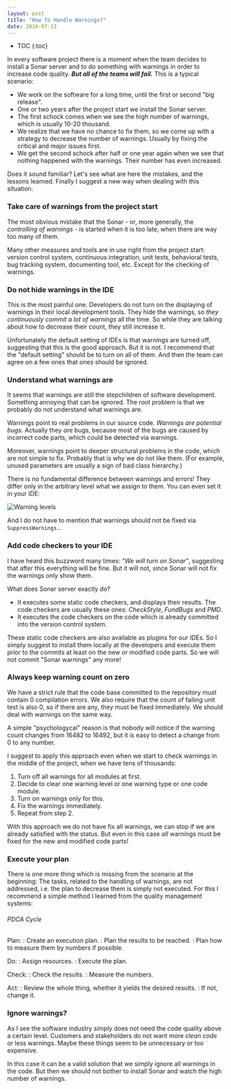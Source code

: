 ```yaml
---
layout: post
title: "How To Handle Warnings?"
date: 2016-07-13
---
```


* TOC
{:toc}

In every software project there is a moment when the team decides to install a Sonar server and to do something with warnings in order to increase code quality. ***But all of the teams will fail.*** This is a typical scenario:

* We work on the software for a long time, until the first or second "big release".
* One or two years after the project start we install the Sonar server.
* The first schock comes when we see the high number of warnings, which is usually 10-20 thousand.
* We realize that we have no chance to fix them, so we come up with a strategy to decrease the number of warnings. Usually by fixing the critical and major issues first.
* We get the second schock after half or one year again when we see that nothing happened with the warnings. Their number has even increased.

Does it sound familiar? Let's see what are here the mistakes, and the lessons learned. Finally I suggest a new way when dealing with this situation.


### Take care of warnings from the project start

The most obvious mistake that the Sonar - or, more generally, the *controlling of warnings* - is started  when it is too late, when there are way too many of them.

Many other measures and tools are in use right from the project start: version control system, continuous integration, unit tests, behavioral tests, bug tracking system, documenting tool, etc. Except for the checking of warnings.


### Do not hide warnings in the IDE

This is the most painful one. Developers do not turn on the displaying of warnings in their local development tools. They hide the warnings, so *they continuously commit a lot of warnings* all the time. So while they are talking about how to decrease their count, they still increase it.

Unfortunately the default setting of IDEs is that warnings are turned off, suggesting that this is the good approach. But it is not. I recommend that the "default setting" should be to turn on all of them. And then the team can agree on a few ones that ones should be ignored.


### Understand what warnings are

It seems that warnings are still the stepchildren of software development. Something annoying that can be ignored. The root problem is that we probably do not understand what warnings are.
 
Warnings point to real problems in our source code. *Warnings are potential bugs.* Actually they *are* bugs, because most of the bugs are caused by incorrect code parts, which could be detected via warnings. 

Moreover, warnings point to deeper structural problems in the code, which are not simple to fix. Probably that is why we do not like them. (For example, unused parameters are usually a sign of bad class hierarchy.)

There is no fundamental difference between warnings and errors! They differ only in the arbitrary level what we assign to them. You can even set it in your IDE:

![Warning levels](https://petozoltan.github.io/images/how-to-handle-warnings/warning-levels.png)

And I do not have to mention that warnings should not be fixed via `SuppressWarnings`...


### Add code checkers to your IDE

I have heard this buzzword many times: *"We will turn on Sonar"*, suggesting that after this everything will be fine. But it will not, since Sonar will not fix the warnings only show them. 

What does Sonar server exactly do? 

* It executes some static code checkers, and displays their results. The code checkers are usually these ones: *CheckStyle*, *FundBugs* and *PMD*.
* It executes the code checkers on the code which is already committed into the version control system.

These static code checkers are also available as plugins for our IDEs. So I simply suggest to install them locally at the developers and execute them prior to the commits at least on the new or modified code parts. So we will not commit "Sonar warnings" any more!


### Always keep warning count on zero

We have a strict rule that the code base committed to the repository must contain 0 compilation errors. We also require that the count of failing unit test is also 0, so if there are any, they must be fixed immediately. We should deal with warnings on the same way.

A simple "psychologycal" reason is that nobody will notice if the warning count changes from 16482 to 16492, but it is easy to detect a change from 0 to any number.

I suggest to apply this approach even when we start to check warnings in the middle of the project, when we have tens of thousands:

1. Turn off all warnings for all modules at first.
1. Decide to clear one warning level or one warning type or one code module. 
1. Turn on warnings only for this. 
1. Fix the warnings immediately.
1. Repeat from step 2.

With this approach we do not have fix all warnings, we can stop if we are already satisfied with the status. But even in this case *all* warnings must be fixed for the new and modified code parts!


### Execute your plan

There is one more thing which is missing from the scenario at the beginning: The tasks, related to the handling of warnings, are not addressed, i.e. the plan to decrease them is simply not executed. For this I recommend a simple method I learned from the quality management systems:

###### PDCA Cycle

Plan: 
: Create an execution plan.
: Plan the results to be reached. 
: Plan how to measure them by numbers if possible.

Do: 
: Assign resources.
: Execute the plan.

Check: 
: Check the results.
: Measure the numbers.

Act: 
: Review the whole thing, whether it yields the desired results. 
: If not, change it.

### Ignore warnings?

As I see the software industry simply does not need the code quality above a certain level. Customers and stakeholders do not want more *clean code* or less warnings. Maybe these things seem to be unnecessary or too expensive.

In this case it can be a valid solution that we simply ignore all warnings in the code. But then we should not bother to install Sonar and watch the high number of warnings.
